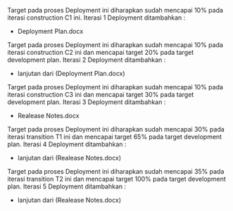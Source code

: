 Target pada proses Deployment  ini diharapkan sudah mencapai 10% pada iterasi construction C1 ini. Iterasi 1 Deployment  ditambahkan :
- Deployment Plan.docx

Target pada proses Deployment ini diharapkan sudah mencapai 10% pada iterasi construction C2 ini dan mencapai target 20% pada target development plan. Iterasi 2 Deployment ditambahkan :
- lanjutan dari (Deployment Plan.docx)

Target pada proses Deployment ini diharapkan sudah mencapai 10% pada iterasi construction C3 ini dan mencapai target 30% pada target development plan. Iterasi 3 Deployment ditambahkan :
- Realease Notes.docx

Target pada proses Deployment ini diharapkan sudah mencapai 30% pada iterasi transition T1 ini dan mencapai target 65% pada target development plan. Iterasi 4 Deployment ditambahkan :
- lanjutan dari (Realease Notes.docx)

Target pada proses Deployment ini diharapkan sudah mencapai 35% pada iterasi transition T2 ini dan mencapai target 100% pada target development plan. Iterasi 5 Deployment ditambahkan :
- lanjutan dari (Realease Notes.docx)